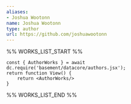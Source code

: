 ```yaml
---
aliases:
- Joshua Wootonn
name: Joshua Wootonn
type: author
url: https://github.com/joshuawootonn
---
```



%% WORKS_LIST_START %%

```datacorejsx
const { AuthorWorks } = await dc.require('basement/datacore/authors.jsx');
return function View() {
    return <AuthorWorks/>
}
```
%% WORKS_LIST_END %%